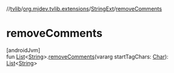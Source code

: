 //[tvlib](../../../index.md)/[org.mjdev.tvlib.extensions](../index.md)/[StringExt](index.md)/[removeComments](remove-comments.md)

# removeComments

[androidJvm]\
fun [List](https://kotlinlang.org/api/latest/jvm/stdlib/kotlin.collections/-list/index.html)&lt;[String](https://kotlinlang.org/api/latest/jvm/stdlib/kotlin/-string/index.html)&gt;.[removeComments](remove-comments.md)(vararg startTagChars: [Char](https://kotlinlang.org/api/latest/jvm/stdlib/kotlin/-char/index.html)): [List](https://kotlinlang.org/api/latest/jvm/stdlib/kotlin.collections/-list/index.html)&lt;[String](https://kotlinlang.org/api/latest/jvm/stdlib/kotlin/-string/index.html)&gt;
